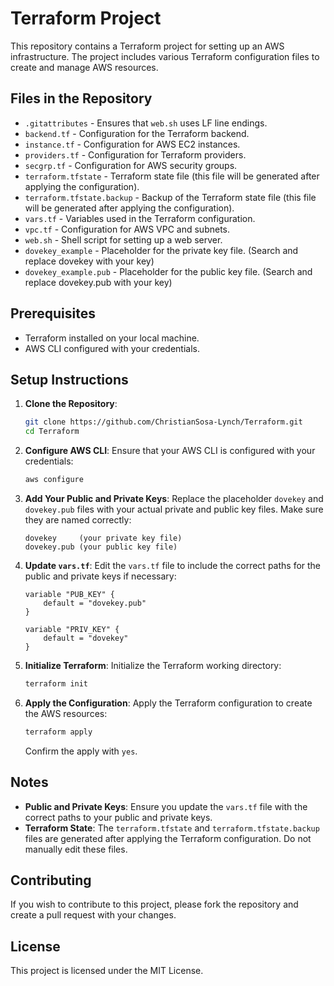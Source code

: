 # Terraform Project

This repository contains a Terraform project for setting up an AWS infrastructure. The project includes various Terraform configuration files to create and manage AWS resources.

## Files in the Repository

- `.gitattributes` - Ensures that `web.sh` uses LF line endings.
- `backend.tf` - Configuration for the Terraform backend.
- `instance.tf` - Configuration for AWS EC2 instances.
- `providers.tf` - Configuration for Terraform providers.
- `secgrp.tf` - Configuration for AWS security groups.
- `terraform.tfstate` - Terraform state file (this file will be generated after applying the configuration).
- `terraform.tfstate.backup` - Backup of the Terraform state file (this file will be generated after applying the configuration).
- `vars.tf` - Variables used in the Terraform configuration.
- `vpc.tf` - Configuration for AWS VPC and subnets.
- `web.sh` - Shell script for setting up a web server.
- `dovekey_example` - Placeholder for the private key file. (Search and replace dovekey with your key)
- `dovekey_example.pub` - Placeholder for the public key file. (Search and replace dovekey.pub with your key)

## Prerequisites

- Terraform installed on your local machine.
- AWS CLI configured with your credentials.

## Setup Instructions

1. **Clone the Repository**:
    ```bash
    git clone https://github.com/ChristianSosa-Lynch/Terraform.git
    cd Terraform
    ```

2. **Configure AWS CLI**:
    Ensure that your AWS CLI is configured with your credentials:
    ```bash
    aws configure
    ```

3. **Add Your Public and Private Keys**:
    Replace the placeholder `dovekey` and `dovekey.pub` files with your actual private and public key files. Make sure they are named correctly:
    ```plaintext
    dovekey     (your private key file)
    dovekey.pub (your public key file)
    ```

4. **Update `vars.tf`**:
    Edit the `vars.tf` file to include the correct paths for the public and private keys if necessary:
    ```hcl
    variable "PUB_KEY" {
        default = "dovekey.pub"
    }

    variable "PRIV_KEY" {
        default = "dovekey"
    }
    ```

5. **Initialize Terraform**:
    Initialize the Terraform working directory:
    ```bash
    terraform init
    ```

6. **Apply the Configuration**:
    Apply the Terraform configuration to create the AWS resources:
    ```bash
    terraform apply
    ```

    Confirm the apply with `yes`.

## Notes

- **Public and Private Keys**: Ensure you update the `vars.tf` file with the correct paths to your public and private keys.
- **Terraform State**: The `terraform.tfstate` and `terraform.tfstate.backup` files are generated after applying the Terraform configuration. Do not manually edit these files.

## Contributing

If you wish to contribute to this project, please fork the repository and create a pull request with your changes.

## License

This project is licensed under the MIT License.
